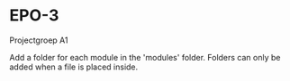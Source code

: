 EPO-3
=====
Projectgroep A1

Add a folder for each module in the 'modules' folder.
Folders can only be added when a file is placed inside.
